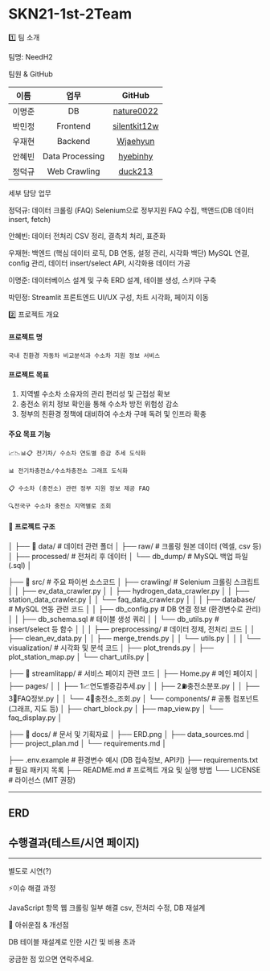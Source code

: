 # SKN21-1st-2Team

1️⃣ 팀 소개

팀명: NeedH2

팀원 & GitHub

| 이름   | 업무            | GitHub |
|:-----:|:---------------:|:------:|
| 이명준 | DB              | [nature0022](https://github.com/nature0022) |
| 박민정 | Frontend        | [silentkit12w](https://github.com/silentkit12w) |
| 우재현 | Backend         | [Wjaehyun](https://github.com/Wjaehyun) |
| 안혜빈 | Data Processing | [hyebinhy](https://github.com/hyebinhy) |
| 정덕규 | Web Crawling    | [duck213](https://github.com/duck213) |

세부 담당 업무

정덕규: 데이터 크롤링 (FAQ)    Selenium으로 정부지원 FAQ 수집, 백앤드(DB 데이터 insert, fetch)

안혜빈: 데이터 전처리            CSV 정리, 결측치 처리, 표준화

우재현: 백엔드 (핵심 데이터 로직, DB 연동, 설정 관리, 시각화 백단)    MySQL 연결, config 관리, 데이터 insert/select API, 시각화용 데이터 가공

이명준: 데이터베이스 설계 및 구축    ERD 설계, 테이블 생성, 스키마 구축

박민정: Streamlit 프론트엔드    UI/UX 구성, 차트 시각화, 페이지 이동

2️⃣ 프로젝트 개요
#### 프로젝트 명
    국내 친환경 자동차 비교분석과 수소차 지원 정보 서비스


#### 프로젝트 목표
1. 지역별 수소차 소유자의 관리 편리성 및 근접성 확보
2. 충전소 위치 정보 확인을 통해 수소차 방전 위험성 감소
3. 정부의 친환경 정책에 대비하여 수소차 구매 독려 및 인프라 확충


#### 주요 목표 기능

    📈📉📊📋 전기차/ 수소차 연도별 증감 추세 도식화

    📊 전기차충전소/수소차충전소 그래프 도식화

    📋 수소차 (충전소) 관련 정부 지원 정보 제공 FAQ

    🔍전국구 수소차 충전소 지역별로 조회



#### 📂 프로젝트 구조
│
├── 📁 data/                # 데이터 관련 폴더
│   ├── raw/                # 크롤링 원본 데이터 (엑셀, csv 등)
│   ├── processed/          # 전처리 후 데이터
│   └── db_dump/            # MySQL 백업 파일 (.sql)
│

├── 📁 src/                 # 주요 파이썬 소스코드
│   ├── crawling/           # Selenium 크롤링 스크립트
│   │   ├── ev_data_crawler.py
│   │   ├── hydrogen_data_crawler.py
│   │   ├── station_data_crawler.py
│   │   └── faq_data_crawler.py
│   │
│   ├── database/           # MySQL 연동 관련 코드
│   │   ├── db_config.py    # DB 연결 정보 (환경변수로 관리)
│   │   ├── db_schema.sql   # 테이블 생성 쿼리
│   │   └── db_utils.py     # insert/select 등 함수
│   │
│   ├── preprocessing/      # 데이터 정제, 전처리 코드
│   │   ├── clean_ev_data.py
│   │   ├── merge_trends.py
│   │   └── utils.py
│   │
│   └── visualization/      # 시각화 및 분석 코드
│       ├── plot_trends.py
│       ├── plot_station_map.py
│       └── chart_utils.py
│

├── 📁 streamlitapp/        # 서비스 페이지 관련 코드
│   ├── Home.py              # 메인 페이지
│   ├── pages/
│   │   ├── 1📈연도별증감추세.py
│   │   ├── 2⛽충전소분포.py
│   │   ├── 3💬FAQ정보.py
│   │   └── 4📍충전소_조회.py
│   └── components/          # 공통 컴포넌트 (그래프, 지도 등)
│       ├── chart_block.py
│       ├── map_view.py
│       └── faq_display.py
│

├── 📁 docs/                 # 문서 및 기획자료
│   ├── ERD.png
│   ├── data_sources.md
│   ├── project_plan.md
│   └── requirements.md
│

├── .env.example             # 환경변수 예시 (DB 접속정보, API키)
├── requirements.txt         # 필요 패키지 목록
├── README.md                # 프로젝트 개요 및 실행 방법
└── LICENSE                  # 라이선스 (MIT 권장)


---

##  ERD


##  수행결과(테스트/시연 페이지)
---

별도로 시연(?)




⚡이슈 해결 과정

JavaScript 항목 웹 크롤링 일부 해결
csv, 전처리 수정, DB 재설계


🔎 아쉬운점 & 개선점

DB 테이블 재설계로 인한 시간 및 비용 초과

궁금한 점 있으면 연락주세요. 